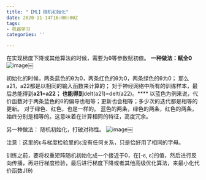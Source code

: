 ```yaml
---
title: "【ML】随机初始化"
date: 2020-11-14T16:00:00Z
tags:
- 机器学习
categories: ''

---
```

在实现梯度下降或其他算法的时候，需要为θ等参数赋初值。 **一种做法：赋全0**
![image](https://cdn.sparkling.land/christy/images/D4F38C6D-FDEA-4E15-B3E5-48525B8895A5.jpg)￼

初始化的时候，两条蓝色的θ为0，两条红色的θ为0，两条绿色的θ为0；
那么a21，a22都是以相同的输入函数来计算的；
对于神经网络中所有的训练样本，最后总能得到**a21=a22；
也能得到**delt(a21)=delt(a22)。****
以蓝色为例来说，代价函数对于两条蓝色的θ的偏导也相等；更新也会相等；多少次的迭代都是相等的更新。
对于绿色、红色，也是一样的。
蓝色的两条，绿色的两条，红色的两条，始终分别是相等的。这意味着在计算相同的特征，高度冗余。

另一种做法：
随机初始化，打破对称性。
![image](https://cdn.sparkling.land/christy/images/2403E2CF-F43A-49FF-BA6D-B2EAF6D4FAF6.jpg)￼

注意：这里的ε与梯度检验里的ε没有任何关系，只是恰好用了相同的字母。

训练之前，要将权重矩阵随机初始化成一个接近于0，在\[-ε, ε\]的值，然后进行反向传播，再进行梯度检验，最后进行梯度下降或者其他高级优化算法，来最小化代价函数J(θ)